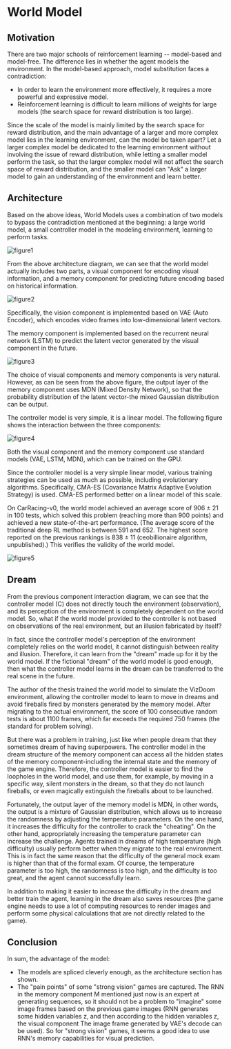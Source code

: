 # World Model
## Motivation

There are two major schools of reinforcement learning -- model-based and model-free. The difference lies in whether the agent models the environment. In the model-based approach, model substitution faces a contradiction: 

* In order to learn the environment more effectively, it requires a more powerful and expressive model. 
* Reinforcement learning is difficult to learn millions of weights for large models (the search space for reward distribution is too large). 

Since the scale of the model is mainly limited by the search space for reward distribution, and the main advantage of a larger and more complex model lies in the learning environment, can the model be taken apart? Let a larger complex model be dedicated to the learning environment without involving the issue of reward distribution, while letting a smaller model perform the task, so that the larger complex model will not affect the search space of reward distribution, and the smaller model can "Ask" a larger model to gain an understanding of the environment and learn better.

## Architecture


Based on the above ideas, World Models uses a combination of two models to bypass the contradiction mentioned at the beginning: a large world model, a small controller model in the modeling environment, learning to perform tasks.

![figure1](img/fig1.png)

From the above architecture diagram, we can see that the world model actually includes two parts, a visual component for encoding visual information, and a memory component for predicting future encoding based on historical information. 

![figure2](img/fig2.png)

Specifically, the vision component is implemented based on VAE (Auto Encoder), which encodes video frames into low-dimensional latent vectors. 

The memory component is implemented based on the recurrent neural network (LSTM) to predict the latent vector generated by the visual component in the future.

![figure3](img/fig3.png)

The choice of visual components and memory components is very natural. However, as can be seen from the above figure, the output layer of the memory component uses MDN (Mixed Density Network), so that the probability distribution of the latent vector-the mixed Gaussian distribution can be output. 

The controller model is very simple, it is a linear model. The following figure shows the interaction between the three components:

![figure4](img/fig4.png)

Both the visual component and the memory component use standard models (VAE, LSTM, MDN), which can be trained on the GPU. 

Since the controller model is a very simple linear model, various training strategies can be used as much as possible, including evolutionary algorithms. Specifically, CMA-ES (Covariance Matrix Adaptive Evolution Strategy) is used. CMA-ES performed better on a linear model of this scale.

On CarRacing-v0, the world model achieved an average score of 906 ± 21 in 100 tests, which solved this problem (reaching more than 900 points) and achieved a new state-of-the-art performance. (The average score of the traditional deep RL method is between 591 and 652. The highest score reported on the previous rankings is 838 ± 11 (ceobillionaire algorithm, unpublished).) This verifies the validity of the world model.

![figure5](img/fig5.png)

## Dream

From the previous component interaction diagram, we can see that the controller model (C) does not directly touch the environment (observation), and its perception of the environment is completely dependent on the world model. So, what if the world model provided to the controller is not based on observations of the real environment, but an illusion fabricated by itself?

In fact, since the controller model's perception of the environment completely relies on the world model, it cannot distinguish between reality and illusion. Therefore, it can learn from the "dream" made up for it by the world model. If the fictional "dream" of the world model is good enough, then what the controller model learns in the dream can be transferred to the real scene in the future. 

The author of the thesis trained the world model to simulate the VizDoom environment, allowing the controller model to learn to move in dreams and avoid fireballs fired by monsters generated by the memory model. After migrating to the actual environment, the score of 100 consecutive random tests is about 1100 frames, which far exceeds the required 750 frames (the standard for problem solving).


But there was a problem in training, just like when people dream that they sometimes dream of having superpowers. The controller model in the dream structure of the memory component can access all the hidden states of the memory component-including the internal state and the memory of the game engine. Therefore, the controller model is easier to find the loopholes in the world model, and use them, for example, by moving in a specific way, silent monsters in the dream, so that they do not launch fireballs, or even magically extinguish the fireballs about to be launched. 

Fortunately, the output layer of the memory model is MDN, in other words, the output is a mixture of Gaussian distribution, which allows us to increase the randomness by adjusting the temperature parameters. On the one hand, it increases the difficulty for the controller to crack the "cheating". On the other hand, appropriately increasing the temperature parameter can increase the challenge. Agents trained in dreams of high temperature (high difficulty) usually perform better when they migrate to the real environment. This is in fact the same reason that the difficulty of the general mock exam is higher than that of the formal exam. Of course, the temperature parameter is too high, the randomness is too high, and the difficulty is too great, and the agent cannot successfully learn. 

In addition to making it easier to increase the difficulty in the dream and better train the agent, learning in the dream also saves resources (the game engine needs to use a lot of computing resources to render images and perform some physical calculations that are not directly related to the game).


## Conclusion

In sum, the advantage of the model:

* The models are spliced ​​cleverly enough, as the architecture section has shown.
* The "pain points" of some "strong vision" games are captured. The RNN in the memory component M mentioned just now is an expert at generating sequences, so it should not be a problem to "imagine" some image frames based on the previous game images (RNN generates some hidden variables z, and then according to the hidden variables z, the visual component The image frame generated by VAE's decode can be used). So for "strong vision" games, it seems a good idea to use RNN's memory capabilities for visual prediction.







